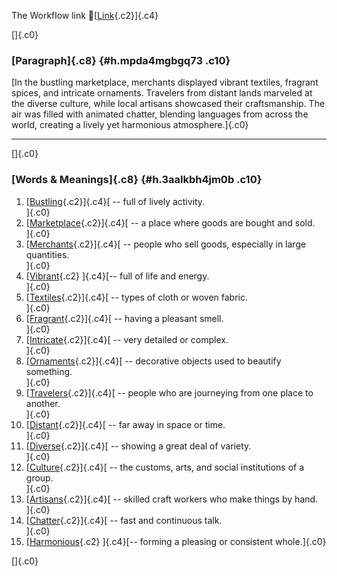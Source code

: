 The Workflow link
👏[[Link](https://www.google.com/url?q=http://www.google.com&sa=D&source=editors&ust=1760206533662178&usg=AOvVaw3Z1_-4XxqM8my_3blIld76){.c2}]{.c4}

[]{.c0}

### [Paragraph]{.c8} {#h.mpda4mgbgq73 .c10}

[In the bustling marketplace, merchants displayed vibrant textiles,
fragrant spices, and intricate ornaments. Travelers from distant lands
marveled at the diverse culture, while local artisans showcased their
craftsmanship. The air was filled with animated chatter, blending
languages from across the world, creating a lively yet harmonious
atmosphere.]{.c0}

------------------------------------------------------------------------

[]{.c0}

### [Words & Meanings]{.c8} {#h.3aalkbh4jm0b .c10}

1.  [[Bustling](https://www.google.com/url?q=http://www.google.com&sa=D&source=editors&ust=1760206533662946&usg=AOvVaw1d7foFAvn9f3xdo7MHWt_7){.c2}]{.c4}[ --
    full of lively activity.\
    ]{.c0}
2.  [[Marketplace](https://www.google.com/url?q=http://www.google.com&sa=D&source=editors&ust=1760206533663117&usg=AOvVaw1_TTIpWXIs8_OUlDw2R_v7){.c2}]{.c4}[ --
    a place where goods are bought and sold.\
    ]{.c0}
3.  [[Merchants](https://www.google.com/url?q=http://www.google.com&sa=D&source=editors&ust=1760206533663291&usg=AOvVaw2P3Jro5QN1q7TO1E4tJKG1){.c2}]{.c4}[ --
    people who sell goods, especially in large quantities.\
    ]{.c0}
4.  [[Vibrant](https://www.google.com/url?q=http://www.google.com&sa=D&source=editors&ust=1760206533663445&usg=AOvVaw0a1KLAWLsweYgdXsQRcXoX){.c2}
    ]{.c4}[-- full of life and energy.\
    ]{.c0}
5.  [[Textiles](https://www.google.com/url?q=http://www.google.com&sa=D&source=editors&ust=1760206533663556&usg=AOvVaw1qmJknTazRIa74QCHhe3XR){.c2}]{.c4}[ --
    types of cloth or woven fabric.\
    ]{.c0}
6.  [[Fragrant](https://www.google.com/url?q=http://www.google.com&sa=D&source=editors&ust=1760206533663671&usg=AOvVaw1eL64FPWywzKaQW8lbn75r){.c2}]{.c4}[ --
    having a pleasant smell.\
    ]{.c0}
7.  [[Intricate](https://www.google.com/url?q=http://www.google.com&sa=D&source=editors&ust=1760206533663780&usg=AOvVaw3FtcnD3hrGJEquPUQsJrUd){.c2}]{.c4}[ --
    very detailed or complex.\
    ]{.c0}
8.  [[Ornaments](https://www.google.com/url?q=http://www.google.com&sa=D&source=editors&ust=1760206533663907&usg=AOvVaw2uFnQYFDAykvEVX-0u4XZv){.c2}]{.c4}[ --
    decorative objects used to beautify something.\
    ]{.c0}
9.  [[Travelers](https://www.google.com/url?q=http://www.google.com&sa=D&source=editors&ust=1760206533664053&usg=AOvVaw3lP63Xp2Sa51KLabDEw7up){.c2}]{.c4}[ --
    people who are journeying from one place to another.\
    ]{.c0}
10. [[Distant](https://www.google.com/url?q=http://www.google.com&sa=D&source=editors&ust=1760206533664196&usg=AOvVaw0CcGZBMus5xIEHKFdVzVWo){.c2}]{.c4}[ --
    far away in space or time.\
    ]{.c0}
11. [[Diverse](https://www.google.com/url?q=http://www.google.com&sa=D&source=editors&ust=1760206533664314&usg=AOvVaw063Ted5-toSfgdQnnymVWG){.c2}]{.c4}[ --
    showing a great deal of variety.\
    ]{.c0}
12. [[Culture](https://www.google.com/url?q=http://www.google.com&sa=D&source=editors&ust=1760206533664436&usg=AOvVaw3p7D6EgilngAXoYG0LiwiQ){.c2}]{.c4}[ --
    the customs, arts, and social institutions of a group.\
    ]{.c0}
13. [[Artisans](https://www.google.com/url?q=http://www.google.com&sa=D&source=editors&ust=1760206533664575&usg=AOvVaw3kSSOgH89AH85VzQubNnKB){.c2}]{.c4}[ --
    skilled craft workers who make things by hand.\
    ]{.c0}
14. [[Chatter](https://www.google.com/url?q=http://www.google.com&sa=D&source=editors&ust=1760206533664702&usg=AOvVaw0R8ED1Z-6D4nL53A3Fp77h){.c2}]{.c4}[ --
    fast and continuous talk.\
    ]{.c0}
15. [[Harmonious](https://www.google.com/url?q=http://www.google.com&sa=D&source=editors&ust=1760206533664816&usg=AOvVaw3mENrDIQ6d9d67ZZHbdqcj){.c2}
    ]{.c4}[-- forming a pleasing or consistent whole.]{.c0}

[]{.c0}
